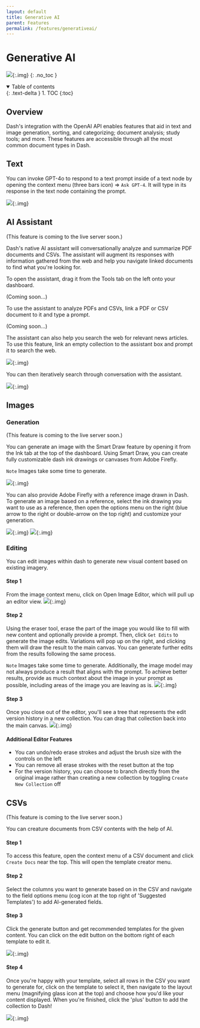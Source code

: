 ```yaml
---
layout: default
title: Generative AI
parent: Features
permalink: /features/generativeai/
---
```


# Generative AI

![](../../assets/images/gen_ai.png){:.img}
{: .no_toc }

<details open markdown="block">
  <summary>
    Table of contents
  </summary>
  {: .text-delta }
1. TOC
{:toc}
</details>

## Overview

Dash's integration with the OpenAI API enables features that aid in text and image generation, sorting, and categorizing; document analysis; study tools; and more. These features are accessible through all the most common document types in Dash.

## Text

You can invoke GPT-4o to respond to a text prompt inside of a text node by opening the context menu (three bars icon) => `Ask GPT-4`. It will type in its response in the text node containing the prompt.

![](../../assets/gifs/ai/ai-text.gif){:.img}

## AI Assistant

(This feature is coming to the live server soon.)

Dash's native AI assistant will conversationally analyze and summarize PDF documents and CSVs. The assistant will augment its responses with information gathered from the web and help you navigate linked documents to find what you're looking for. 

To open the assistant, drag it from the Tools tab on the left onto your dashboard.

(Coming soon...)

To use the assistant to analyze PDFs and CSVs, link a PDF or CSV document to it and type a prompt.

(Coming soon...)

The assistant can also help you search the web for relevant news articles. To use this feature, link an empty collection to the assistant box and prompt it to search the web. 

![](../../assets/gifs/ai/ai-websearch-1.gif){:.img}

You can then iteratively search through conversation with the assistant.

![](../../assets/gifs/ai/ai-websearch-2.gif){:.img}

## Images

### Generation

(This feature is coming to the live server soon.)

You can generate an image with the Smart Draw feature by opening it from the Ink tab at the top of the dashboard. Using Smart Draw, you can create fully customizable dash ink drawings or canvases from Adobe Firefly. 

`Note` Images take some time to generate.

![](../../assets/gifs/ai/ai-firefly-image-1.gif){:.img}

You can also provide Adobe Firefly with a reference image drawn in Dash. To generate an image based on a reference, select the ink drawing you want to use as a reference, then open the options menu on the right (blue arrow to the right or double-arrow on the top right) and customize your generation. 

![](../../assets/gifs/ai/ai-firefly-template-image-1.gif){:.img}
![](../../assets/gifs/ai/ai-firefly-template-image-2.gif){:.img}

### Editing

You can edit images within dash to generate new visual content based on existing imagery.

#### Step 1

From the image context menu, click on Open Image Editor, which will pull up an editor view.
![](../../assets/gifs/ai/ai-edit-1.gif){:.img}

#### Step 2

Using the eraser tool, erase the part of the image you would like to fill with new content and optionally provide a prompt. Then, click `Get Edits` to generate the image edits. Variations will pop up on the right, and clicking them will draw the result to the main canvas. You can generate further edits from the results following the same process.

`Note` Images take some time to generate. Additionally, the image model may not always produce a result that aligns with the prompt. To achieve better results, provide as much context about the image in your prompt as possible, including areas of the image you are leaving as is.
![](../../assets/gifs/ai/ai-edit-2.gif){:.img}

#### Step 3

Once you close out of the editor, you'll see a tree that represents the edit version history in a new collection. You can drag that collection back into the main canvas.
![](../../assets/gifs/ai/ai-edit-3.gif){:.img}

#### Additional Editor Features

- You can undo/redo erase strokes and adjust the brush size with the controls on the left
- You can remove all erase strokes with the reset button at the top
- For the version history, you can choose to branch directly from the original image rather than creating a new collection by toggling `Create New Collection` off

## CSVs

(This feature is coming to the live server soon.)

You can creature documents from CSV contents with the help of AI. 

#### Step 1

To access this feature, open the context menu of a CSV document and click `Create Docs` near the top. This will open the template creator menu. 

#### Step 2

Select the columns you want to generate based on in the CSV and navigate to the field options menu (cog icon at the top right of 'Suggested Templates') to add AI-generated fields. 

#### Step 3

Click the generate button and get recommended templates for the given content. You can click on the edit button on the bottom right of each template to edit it.

![](../../assets/gifs/ai/ai-template-csv-1.gif){:.img}

#### Step 4

Once you're happy with your template, select all rows in the CSV you want to generate for, click on the template to select it, then navigate to the layout menu (magnifying glass icon at the top) and choose how you'd like your content displayed. When you're finished, click the 'plus' button to add the collection to Dash!

![](../../assets/gifs/ai/ai-template-csv-2.gif){:.img}
